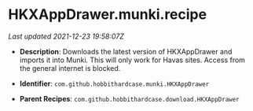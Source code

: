 # HKXAppDrawer.munki.recipe

_Last updated 2021-12-23 19:58:07Z_

- **Description**: Downloads the latest version of HKXAppDrawer and imports it into Munki. This will only work for Havas sites. Access from the general internet is blocked.

- **Identifier**: `com.github.hobbithardcase.munki.HKXAppDrawer`

- **Parent Recipes**: `com.github.hobbithardcase.download.HKXAppDrawer`